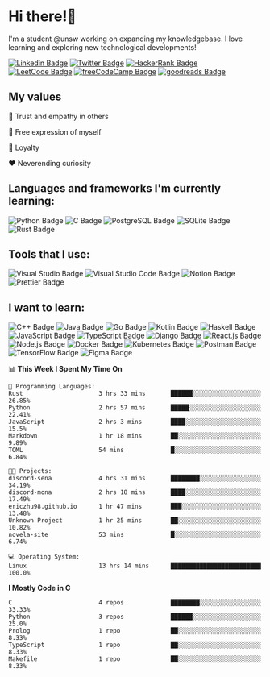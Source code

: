 # Hi there!👋

I'm a student @unsw working on expanding my knowledgebase. I love learning and exploring new technological developments!

[//]: # "Following badges were made with help from https://javascript.plainenglish.io/how-to-make-custom-language-badges-for-your-profile-using-shields-io-d2aeaf016b6b"

[![Linkedin Badge](https://img.shields.io/badge/-ericzhu98-0A66C2?logo=linkedin&style=flat)](https://linkedin.com/in/ericzhu98/)
[![Twitter Badge](https://img.shields.io/badge/-ericzhu98-1DA1F2?logo=twitter&logoColor=white&style=flat)](https://twitter.com/ericzhu98)
[![HackerRank Badge](https://img.shields.io/badge/-ericzhu98-2EC866?logo=hackerrank&logoColor=white&style=flat)](https://hackerrank.com/ericzhu98)
[![LeetCode Badge](https://img.shields.io/badge/-ericzhu98-FFA116?logo=leetcode&logoColor=white&style=flat)](https://leetcode.com/ericzhu98/)
[![freeCodeCamp Badge](https://img.shields.io/badge/-ericzhu98-0A0A23?logo=freecodecamp&logoColor=white&style=flat)](https://freecodecamp.org/ericzhu98)
[![goodreads Badge](https://img.shields.io/badge/-ericzhu98-372213?logo=goodreads&logoColor=white&style=flat)](https://goodreads.com/ericzhu98)

## My values

:blue_heart: Trust and empathy in others

:purple_heart: Free expression of myself

:green_heart: Loyalty

:heart: Neverending curiosity

## Languages and frameworks I'm currently learning:

![Python Badge](https://img.shields.io/badge/-Python-3776AB?logo=python&logoColor=white&style=flat-square)
![C Badge](https://img.shields.io/badge/-C-A8B9CC?logo=c&logoColor=white&style=flat-square)
![PostgreSQL Badge](https://img.shields.io/badge/-PostgreSQL-336791?logo=postgresql&logoColor=white&style=flat-square)
![SQLite Badge](https://img.shields.io/badge/-SQLite-003B57?logo=sqlite&logoColor=white&style=flat-square)
![Rust Badge](https://img.shields.io/badge/-Rust-000000?logo=rust&style=flat-square)

## Tools that I use:

![Visual Studio Badge](https://img.shields.io/badge/-Visual%20Studio-5C2D91?logo=visual-studio&logoColor=white&style=flat-square)
![Visual Studio Code Badge](https://img.shields.io/badge/-Visual%20Studio%20Code-007ACC?logo=visual-studio-code&logoColor=white&style=flat-square)
![Notion Badge](https://img.shields.io/badge/-Notion-000000?logo=notion&logoColor=white&style=flat-square)
![Prettier Badge](https://img.shields.io/badge/-Prettier-F7B93E?logo=prettier&logoColor=white&style=flat-square)

## I want to learn:

![C++ Badge](https://img.shields.io/badge/-C++-00599C?logo=c%2B%2B&logoColor=white&style=flat-square)
![Java Badge](https://img.shields.io/badge/-Java-007396?logo=java&logoColor=white&style=flat-square)
![Go Badge](https://img.shields.io/badge/-Go-00ADD8?logo=go&logoColor=white&style=flat-square)
![Kotlin Badge](https://img.shields.io/badge/-Kotlin-0095D5?logo=kotlin&logoColor=white&style=flat-square)
![Haskell Badge](https://img.shields.io/badge/-Haskell-5D4F85?logo=haskell&logoColor=white&style=flat-square)
![JavaScript Badge](https://img.shields.io/badge/-JavaScript-F7DF1E?logo=javascript&logoColor=white&style=flat-square)
![TypeScript Badge](https://img.shields.io/badge/-TypeScript-3178C6?logo=typescript&logoColor=white&style=flat-square)
![Django Badge](https://img.shields.io/badge/-Django-092E20?logo=django&logoColor=white&style=flat-square)
![React.js Badge](https://img.shields.io/badge/-ReactJs-61DAFB?logo=react&logoColor=white&style=flat-square)
![Node.js Badge](https://img.shields.io/badge/-Node.js-339933?logo=node.js&logoColor=white&style=flat-square)
![Docker Badge](https://img.shields.io/badge/-Docker-2496ED?logo=docker&logoColor=white&style=flat-square)
![Kubernetes Badge](https://img.shields.io/badge/-Kubernetes-326CE5?logo=kubernetes&logoColor=white&style=flat-square)
![Postman Badge](https://img.shields.io/badge/-Postman-FF6C37?logo=postman&logoColor=white&style=flat-square)
![TensorFlow Badge](https://img.shields.io/badge/-TensorFlow-FF6F00?logo=tensorflow&logoColor=white&style=flat-square)
![Figma Badge](https://img.shields.io/badge/-Figma-F24E1E?logo=figma&logoColor=white&style=flat-square)

<!--START_SECTION:waka-->
📊 **This Week I Spent My Time On** 

```text
💬 Programming Languages: 
Rust                     3 hrs 33 mins       ██████░░░░░░░░░░░░░░░░░░░   26.85% 
Python                   2 hrs 57 mins       █████░░░░░░░░░░░░░░░░░░░░   22.41% 
JavaScript               2 hrs 3 mins        ████░░░░░░░░░░░░░░░░░░░░░   15.5% 
Markdown                 1 hr 18 mins        ██░░░░░░░░░░░░░░░░░░░░░░░   9.89% 
TOML                     54 mins             █░░░░░░░░░░░░░░░░░░░░░░░░   6.84%

🐱‍💻 Projects: 
discord-sena             4 hrs 31 mins       ████████░░░░░░░░░░░░░░░░░   34.19% 
discord-mona             2 hrs 18 mins       ████░░░░░░░░░░░░░░░░░░░░░   17.49% 
ericzhu98.github.io      1 hr 47 mins        ███░░░░░░░░░░░░░░░░░░░░░░   13.48% 
Unknown Project          1 hr 25 mins        ██░░░░░░░░░░░░░░░░░░░░░░░   10.82% 
novela-site              53 mins             █░░░░░░░░░░░░░░░░░░░░░░░░   6.74%

💻 Operating System: 
Linux                    13 hrs 14 mins      █████████████████████████   100.0%

```

**I Mostly Code in C** 

```text
C                        4 repos             ████████░░░░░░░░░░░░░░░░░   33.33% 
Python                   3 repos             ██████░░░░░░░░░░░░░░░░░░░   25.0% 
Prolog                   1 repo              ██░░░░░░░░░░░░░░░░░░░░░░░   8.33% 
TypeScript               1 repo              ██░░░░░░░░░░░░░░░░░░░░░░░   8.33% 
Makefile                 1 repo              ██░░░░░░░░░░░░░░░░░░░░░░░   8.33%

```



<!--END_SECTION:waka-->
